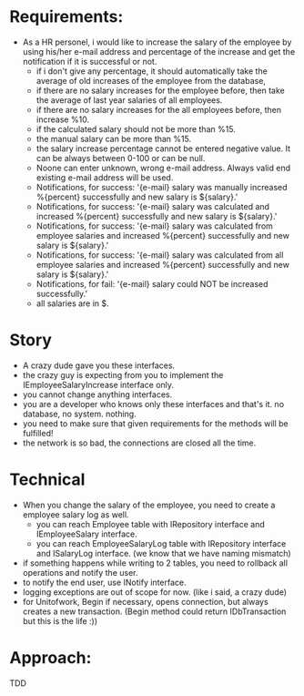﻿# Requirements:

- As a HR personel, i would like to increase the salary of the employee by using his/her e-mail address and percentage of the increase and get the notification if it is successful or not.
  - if i don't give any percentage, it should automatically take the average of old increases of the employee from the database, 
  - if there are no salary increases for the employee before, then take the average of last year salaries of all employees.
  - if there are no salary increases for the all employees before, then increase %10.
  - if the calculated salary should not be more than %15.
  - the manual salary can be more than %15.
  - the salary increase percentage cannot be entered negative value. It can be always between 0-100 or can be null.
  - Noone can enter unknown, wrong e-mail address. Always valid end existing e-mail address will be used.
  - Notifications, for success: '{e-mail} salary was manually increased %{percent} successfully and new salary is ${salary}.'
  - Notifications, for success: '{e-mail} salary was calculated and increased %{percent} successfully and new salary is ${salary}.'
  - Notifications, for success: '{e-mail} salary was calculated from employee salaries and increased %{percent} successfully and new salary is ${salary}.'
  - Notifications, for success: '{e-mail} salary was calculated from all employee salaries and increased %{percent} successfully and new salary is ${salary}.'
  - Notifications, for fail: '{e-mail} salary could NOT be increased successfully.'
  - all salaries are in $.

# Story

- A crazy dude gave you these interfaces. 
- the crazy guy is expecting from you to implement the IEmployeeSalaryIncrease interface only.
- you cannot change anything interfaces.
- you are a developer who knows only these interfaces and that's it. no database, no system. nothing.
- you need to make sure that given requirements for the methods will be fulfilled!
- the network is so bad, the connections are closed all the time.

# Technical 

- When you change the salary of the employee, you need to create a employee salary log as well.
  - you can reach Employee table with IRepository interface and IEmployeeSalary interface.
  - you can reach EmployeeSalaryLog table with IRepository interface and ISalaryLog interface. (we know that we have naming mismatch)
- if something happens while writing to 2 tables, you need to rollback all operations and notify the user.
- to notify the end user, use INotify interface.
- logging exceptions are out of scope for now. (like i said, a crazy dude)
- for Unitofwork, Begin if necessary, opens connection, but always creates a new transaction. (Begin method could return IDbTransaction but this is the life :)) 

# Approach:

TDD